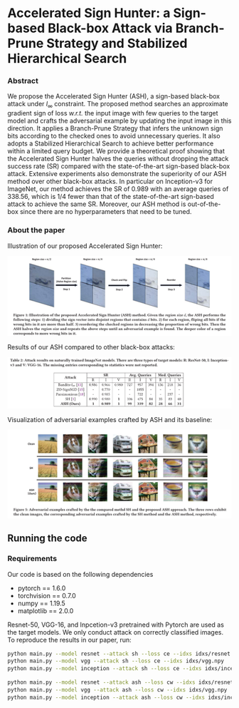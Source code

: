 # Accelerated Sign Hunter: a Sign-based Black-box Attack via Branch-Prune Strategy and Stabilized Hierarchical Search

### Abstract
We propose the Accelerated Sign Hunter (ASH), a sign-based black-box attack under $l_\infty$ constraint. The proposed method searches an approximate gradient sign of loss *w.r.t.* the input image with few queries to the target model and crafts the adversarial example by updating the input image in this direction. It applies a Branch-Prune Strategy that infers the unknown sign bits according to the checked ones to avoid unnecessary queries. 
It also adopts a Stabilized Hierarchical Search to achieve better performance within a limited query budget. 
We provide a theoretical proof showing that the Accelerated Sign Hunter halves the queries without dropping the attack success rate (SR) compared with the state-of-the-art sign-based black-box attack.
Extensive experiments also demonstrate the superiority of our ASH method over other black-box attacks. In particular on Inception-v3 for ImageNet, our method achieves the SR of 0.989 with an average queries of 338.56, which is 1/4 fewer than that of the state-of-the-art sign-based attack to achieve the same SR.
Moreover, our ASH method is out-of-the-box since there are no hyperparameters that need to be tuned.

### About the paper
Illustration of our proposed Accelerated Sign Hunter:

<img src="figures/illustration.PNG#pic_center" width=800>

Results of our ASH compared to other black-box attacks:

<img src="figures/results.PNG#pic_center" width=800>

Visualization of adversarial examples crafted by ASH and its baseline:

<img src="figures/visualization.PNG#pic_center" width=800>

## Running the code
### Requirements
Our code is based on the following dependencies
- pytorch == 1.6.0
- torchvision == 0.7.0
- numpy == 1.19.5
- matplotlib == 2.0.0

Resnet-50, VGG-16, and Inpcetion-v3 pretrained with Pytorch are used as the target models.
We only conduct attack on correctly classified images.
To reproduce the results in our paper, run:
```sh
python main.py --model resnet --attack sh --loss ce --idxs idxs/resnet.npy
python main.py --model vgg --attack sh --loss ce --idxs idxs/vgg.npy
python main.py --model inception --attack sh --loss ce --idxs idxs/inception.npy
```
```sh
python main.py --model resnet --attack ash --loss cw --idxs idxs/resnet.npy
python main.py --model vgg --attack ash --loss cw --idxs idxs/vgg.npy
python main.py --model inception --attack ash --loss cw --idxs idxs/inception.npy
```
